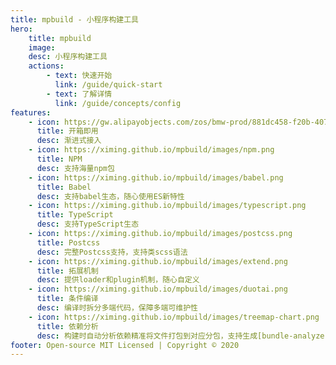 ```yaml
---
title: mpbuild - 小程序构建工具
hero:
    title: mpbuild
    image:
    desc: 小程序构建工具
    actions:
        - text: 快速开始
          link: /guide/quick-start
        - text: 了解详情
          link: /guide/concepts/config
features:
    - icon: https://gw.alipayobjects.com/zos/bmw-prod/881dc458-f20b-407b-947a-95104b5ec82b/k79dm8ih_w144_h144.png
      title: 开箱即用
      desc: 渐进式接入
    - icon: https://ximing.github.io/mpbuild/images/npm.png
      title: NPM
      desc: 支持海量npm包
    - icon: https://ximing.github.io/mpbuild/images/babel.png
      title: Babel
      desc: 支持babel生态，随心使用ES新特性
    - icon: https://ximing.github.io/mpbuild/images/typescript.png
      title: TypeScript
      desc: 支持TypeScript生态
    - icon: https://ximing.github.io/mpbuild/images/postcss.png
      title: Postcss
      desc: 完整Postcss支持，支持类scss语法
    - icon: https://ximing.github.io/mpbuild/images/extend.png
      title: 拓展机制
      desc: 提供loader和plugin机制，随心自定义
    - icon: https://ximing.github.io/mpbuild/images/duotai.png
      title: 条件编译
      desc: 编译时拆分多端代码，保障多端可维护性
    - icon: https://ximing.github.io/mpbuild/images/treemap-chart.png
      title: 依赖分析
      desc: 构建时自动分析依赖精准将文件打包到对应分包，支持生成[bundle-analyzer图](/tools/mp-analyzer)
footer: Open-source MIT Licensed | Copyright © 2020
---
```

